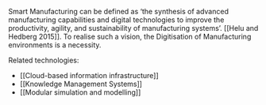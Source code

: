 Smart Manufacturing can be defined as ‘the synthesis of advanced manufacturing capabilities and digital technologies to improve the productivity, agility, and sustainability of manufacturing systems’. [[Helu and Hedberg 2015]]. To realise such a vision, the Digitisation of Manufacturing environments is a necessity.

Related technologies:
- [[Cloud-based information infrastructure]]
- [[Knowledge Management Systems]]
- [[Modular simulation and modelling]]






